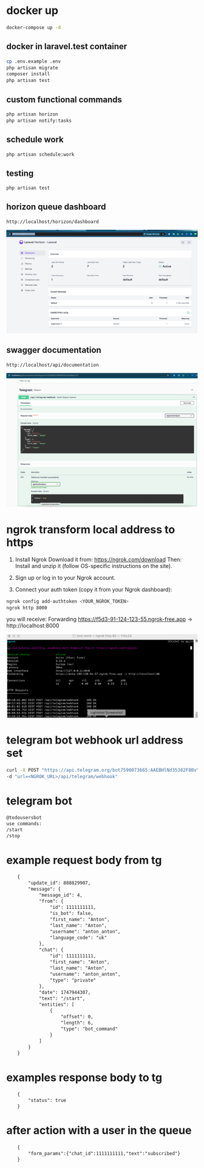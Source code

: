 # docker up
```bash
docker-compose up -d
```
## docker in laravel.test container
```bash
cp .env.example .env
php artisan migrate
composer install
php artisan test
```
## custom functional commands
```bash
php artisan horizon
php artisan notify:tasks
```
## schedule work
```bash
php artisan schedule:work
```
## testing
```bash
php artisan test
```
## horizon queue dashboard
```
http://localhost/horizon/dashboard
```

![img_2.png](img_2.png)

## swagger documentation
```
http://localhost/api/documentation
```

![img.png](img.png)

# ngrok transform local address to https 
1. Install Ngrok
   Download it from: https://ngrok.com/download
   Then: Install and unzip it (follow OS-specific instructions on the site).

2. Sign up or log in to your Ngrok account.

3. Connect your auth token (copy it from your Ngrok dashboard):

```bash
ngrok config add-authtoken <YOUR_NGROK_TOKEN>
ngrok http 8000
```
you will receive: Forwarding https://f5d3-91-124-123-55.ngrok-free.app -> http://localhost:8000

![img_1.png](img_1.png)

# telegram bot webhook url address set
```bash
curl -X POST "https://api.telegram.org/bot7590073665:AAEBHlNd35382F8BvYshcoPaWC6n4bSSlxI/setWebhook" \
-d "url=<NGROK_URL>/api/telegram/webhook"
```

# telegram bot
```
@todousersbot
use commands:
/start
/stop
```

# example request body from tg
```aiignore
    {
        "update_id": 888829907,
        "message": {
            "message_id": 4,
            "from": {
                "id": 1111111111,
                "is_bot": false,
                "first_name": "Anton",
                "last_name": "Anton",
                "username": "anton_anton",
                "language_code": "uk"
            },
            "chat": {
                "id": 1111111111,
                "first_name": "Anton",
                "last_name": "Anton",
                "username": "anton_anton",
                "type": "private"
            },
            "date": 1747944307,
            "text": "/start",
            "entities": [
                {
                    "offset": 0,
                    "length": 6,
                    "type": "bot_command"
                }
            ]
        }
    }
```
# examples response body to tg
```aiignore
    {
        "status": true
    }
```
# after action with a user in the queue
```aiignore
    {
        "form_params":{"chat_id":1111111111,"text":"subscribed"}
    }
```

